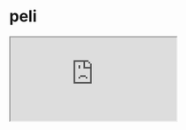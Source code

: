 # peli

<iframe src="https://raw.githack.com/Virtuaalikaitsu/peli/main/HTML/v001/index.html"></iframe>
